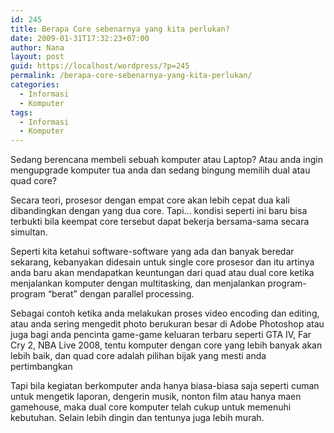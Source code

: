 ```yaml
---
id: 245
title: Berapa Core sebenarnya yang kita perlukan?
date: 2009-01-31T17:32:23+07:00
author: Nana
layout: post
guid: https://localhost/wordpress/?p=245
permalink: /berapa-core-sebenarnya-yang-kita-perlukan/
categories:
  - Informasi
  - Komputer
tags:
  - Informasi
  - Komputer
---
```

Sedang berencana membeli sebuah komputer atau Laptop? Atau anda ingin mengupgrade komputer tua anda dan sedang bingung memilih dual atau quad core?

Secara teori, prosesor dengan empat core akan lebih cepat dua kali dibandingkan dengan yang dua core. Tapi… kondisi seperti ini baru bisa terbukti bila keempat core tersebut dapat bekerja bersama-sama secara simultan.

Seperti kita ketahui software-software yang ada dan banyak beredar sekarang, kebanyakan didesain untuk single core prosesor dan itu artinya anda baru akan mendapatkan keuntungan dari quad atau dual core ketika menjalankan komputer dengan multitasking, dan menjalankan program-program “berat” dengan parallel processing.

Sebagai contoh ketika anda melakukan proses video encoding dan editing, atau anda sering mengedit photo berukuran besar di Adobe Photoshop atau juga bagi anda pencinta game-game keluaran terbaru seperti GTA IV, Far Cry 2, NBA Live 2008, tentu komputer dengan core yang lebih banyak akan lebih baik, dan quad core adalah pilihan bijak yang mesti anda pertimbangkan

Tapi bila kegiatan berkomputer anda hanya biasa-biasa saja seperti cuman untuk mengetik laporan, dengerin musik, nonton film atau hanya maen gamehouse, maka dual core komputer telah cukup untuk memenuhi kebutuhan. Selain lebih dingin dan tentunya juga lebih murah.